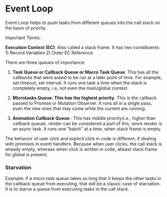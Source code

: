 # Event Loop

Event Loop helps to push tasks from different queues into the call stack on the basis of priority.

Important Terms:

**Execution Context (EC)**: Also called a stack frame. It has two constituents: 1) Record Variables 2) Outer EC Reference

There are three queues of importance:

1) **Task Queue or Callback Queue or Macro Task Queue**: This has all the callbacks that were asked to be run at a later point of time. For example, set timeout, set interval. It runs one task a time when the stack is completely empty, i.e, not even the main/global context.

2) **Microtasks Queue: This has the highest priority**. This is the callback passed to Promise or Mutation Observer. It runs all in a single pass, even the new ones that may come while the current are running. 

3) **Animation Callback Queue** : This has middle priority(i.e., higher than callback queue). render can be considered a part of this, since render is an async task. It runs one "batch" at a time, when stack frame is empty.  


The behavior of user click and explicit click in code is different, if dealing with promises in event handlers. Because when user clicks, the call stack is already empty, whereas when click is written in code, atleast stack frame for global is present.


### Starvation

Example: If a micro task queue takes so long that it keeps the other tasks in the callback queue from executing, that will be a classic case of starvation. It is to starve a queue from executing tasks in the call stack. 

